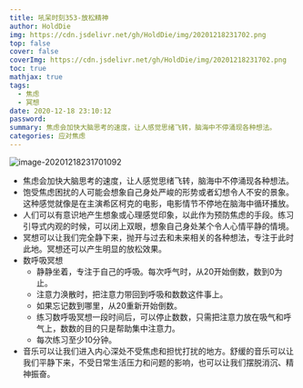 ```yaml
---
title: 吼呆时刻353-放松精神
author: HoldDie
img: https://cdn.jsdelivr.net/gh/HoldDie/img/20201218231702.png
top: false
cover: false
coverImg: https://cdn.jsdelivr.net/gh/HoldDie/img/20201218231702.png
toc: true
mathjax: true
tags:
  - 焦虑
  - 冥想
date: 2020-12-18 23:10:12
password:
summary: 焦虑会加快大脑思考的速度，让人感觉思绪飞转，脑海中不停涌现各种想法。
categories: 应对焦虑
---
```


![image-20201218231701092](https://cdn.jsdelivr.net/gh/HoldDie/img/20201218231702.png)

- 焦虑会加快大脑思考的速度，让人感觉思绪飞转，脑海中不停涌现各种想法。
- 饱受焦虑困扰的人可能会想象自己身处严峻的形势或者幻想令人不安的景象。这种感觉就像是在主演希区柯克的电影，电影情节不停地在脑海中循环播放。
- 人们可以有意识地产生想象或心理感觉印象，以此作为预防焦虑的手段。练习引导式内观的时候，可以闭上双眼，想象自己身处某个令人心情平静的情境。
- 冥想可以让我们完全静下来，抛开与过去和未来相关的各种想法，专注于此时此地。冥想还可以产生明显的放松效果。
- 数呼吸冥想
  - 静静坐着，专注于自己的呼吸。每次呼气时，从20开始倒数，数到0为止。
  - 注意力涣散时，把注意力带回到呼吸和数数这件事上。
  - 如果忘记数到哪里，从20重新开始倒数。
  - 练习数呼吸冥想一段时间后，可以停止数数，只需把注意力放在吸气和呼气上，数数的目的只是帮助集中注意力。
  - 每次练习至少10分钟。
- 音乐可以让我们进入内心深处不受焦虑和担忧打扰的地方。舒缓的音乐可以让我们平静下来，不受日常生活压力和问题的影响，也可以让我们摆脱消沉、精神振奋。